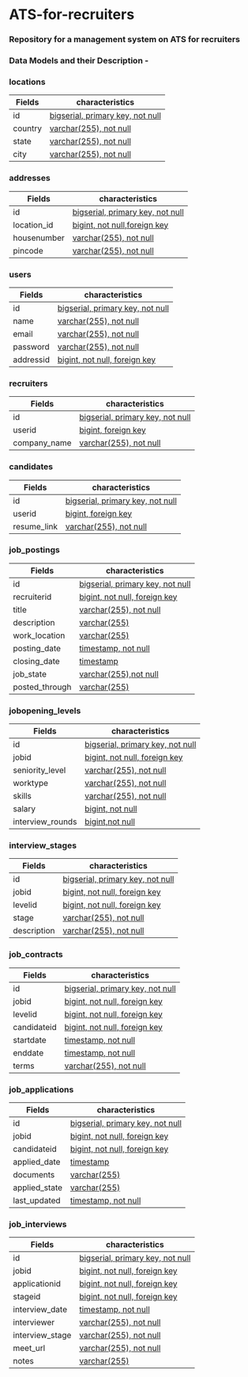 # ATS-for-recruiters
### Repository for a management system on ATS for recruiters 
### Data Models and their Description -
### locations
| Fields | characteristics |
| ------ | ------ |
| id | [bigserial, primary key, not null][PlGh]|
| country | [varchar(255), not null][PlGh]|
| state | [varchar(255), not null][PlGd] |
| city | [varchar(255), not null][PlOd] |

### addresses
| Fields | characteristics |
| ------ | ------ |
| id | [bigserial, primary key, not null][PlGh]|
| location_id | [bigint, not null,foreign key][PlGh]|
| housenumber | [varchar(255), not null][PlGd] |
| pincode | [varchar(255), not null][PlOd] |

### users
| Fields | characteristics |
| ------ | ------ |
| id | [bigserial, primary key, not null][PlGh]|
| name | [varchar(255), not null][PlGh]|
| email | [varchar(255), not null][PlGd] |
| password | [varchar(255), not null][PlOd] |
| addressid | [bigint, not null, foreign key][PlMe] |

### recruiters
| Fields | characteristics |
| ------ | ------ |
| id | [bigserial, primary key, not null][PlGh]|
| userid | [bigint, foreign key][PlGh]|
| company_name | [varchar(255), not null][PlGd] |

### candidates
| Fields | characteristics |
| ------ | ------ |
| id | [bigserial, primary key, not null][PlGh]|
| userid | [bigint, foreign key][PlGh]|
| resume_link | [varchar(255), not null][PlGd] |

### job_postings
| Fields | characteristics |
| ------ | ------ |
| id | [bigserial, primary key, not null][PlGh]|
| recruiterid | [bigint, not null, foreign key][PlGh]|
| title | [varchar(255), not null][PlGh]|
| description | [varchar(255)][PlGd] |
| work_location | [varchar(255)][PlGh]|
| posting_date | [timestamp, not null][PlOd] |
| closing_date | [timestamp][PlMe] |
| job_state | [varchar(255),not null][PlGa] |
| posted_through | [varchar(255)][PlGa]|

### jobopening_levels
| Fields | characteristics |
| ------ | ------ |
| id | [bigserial, primary key, not null][PlGh]|
| jobid | [bigint, not null, foreign key][PlGh]|
| seniority_level | [varchar(255), not null][PlGh]|
| worktype | [varchar(255), not null][PlGd] |
| skills | [varchar(255), not null][PlOd] |
| salary | [bigint, not null][PlMe] |
| interview_rounds | [bigint,not null][PlGa] |

### interview_stages
| Fields | characteristics |
| ------ | ------ |
| id | [bigserial, primary key, not null][PlGh]|
| jobid | [bigint, not null, foreign key][PlGd] |
| levelid | [bigint, not null, foreign key][PlGh]|
| stage | [varchar(255), not null][PlGh]|
| description | [varchar(255), not null][PlGd] |

### job_contracts
| Fields | characteristics |
| ------ | ------ |
| id | [bigserial, primary key, not null][PlGh]|
| jobid | [bigint, not null, foreign key][PlGd] |
| levelid | [bigint, not null, foreign key][PlGh]|
| candidateid | [bigint, not null, foreign key][PlGh]|
| startdate | [timestamp, not null][PlGh]|
| enddate | [timestamp, not null][PlGh]|
| terms | [varchar(255), not null][PlGh]|

### job_applications
| Fields | characteristics |
| ------ | ------ |
| id | [bigserial, primary key, not null][PlGh]|
| jobid | [bigint, not null, foreign key][PlGd] |
| candidateid | [bigint, not null, foreign key][PlGh]|
| applied_date | [timestamp][PlGh]|
| documents | [varchar(255)][PlGh]|
| applied_state | [varchar(255)][PlGh]|
| last_updated | [timestamp, not null][PlGh]|

### job_interviews
| Fields | characteristics |
| ------ | ------ |
| id | [bigserial, primary key, not null][PlGh]|
| jobid | [bigint, not null, foreign key][PlGh]|
| applicationid | [bigint, not null, foreign key][PlGh]|
| stageid | [bigint, not null, foreign key][PlGh]|
| interview_date | [timestamp, not null][PlGd] |
| interviewer | [varchar(255), not null][PlOd] |
| interview_stage | [varchar(255), not null][PlMe] |
| meet_url | [varchar(255), not null][PlGa] |
| notes | [varchar(255)][PlGa]|



   [PlDb]: <https://github.com/joemccann/dillinger/tree/master/plugins/dropbox/README.md>
   [PlGh]: <https://github.com/joemccann/dillinger/tree/master/plugins/github/README.md>
   [PlGd]: <https://github.com/joemccann/dillinger/tree/master/plugins/googledrive/README.md>
   [PlOd]: <https://github.com/joemccann/dillinger/tree/master/plugins/onedrive/README.md>
   [PlMe]: <https://github.com/joemccann/dillinger/tree/master/plugins/medium/README.md>
   [PlGa]: <https://github.com/RahulHP/dillinger/blob/master/plugins/googleanalytics/README.md>
